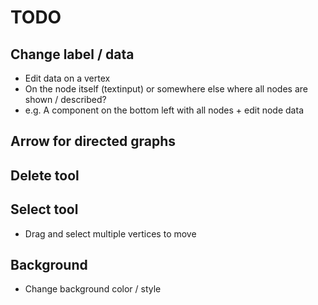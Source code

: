 # TODO

## Change label / data

- Edit data on a vertex
- On the node itself (textinput) or somewhere else where all nodes are shown / described?
- e.g. A component on the bottom left with all nodes + edit node data

## Arrow for directed graphs

## Delete tool

## Select tool

- Drag and select multiple vertices to move

## Background

- Change background color / style
